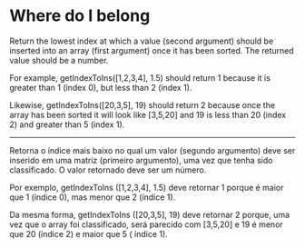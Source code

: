 # Where do I belong

Return the lowest index at which a value (second argument) should be inserted into an array (first argument) once it has been sorted. The returned value should be a number.

For example, getIndexToIns([1,2,3,4], 1.5) should return 1 because it is greater than 1 (index 0), but less than 2 (index 1).

Likewise, getIndexToIns([20,3,5], 19) should return 2 because once the array has been sorted it will look like [3,5,20] and 19 is less than 20 (index 2) and greater than 5 (index 1).

---

Retorna o índice mais baixo no qual um valor (segundo argumento) deve ser inserido em uma matriz (primeiro argumento), uma vez que tenha sido classificado. O valor retornado deve ser um número.

Por exemplo, getIndexToIns ([1,2,3,4], 1.5) deve retornar 1 porque é maior que 1 (índice 0), mas menor que 2 (índice 1).

Da mesma forma, getIndexToIns ([20,3,5], 19) deve retornar 2 porque, uma vez que o array foi classificado, será parecido com [3,5,20] e 19 é menor que 20 (índice 2) e maior que 5 ( índice 1). 
